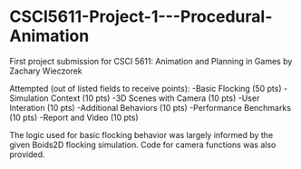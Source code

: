# CSCI5611-Project-1---Procedural-Animation
First project submission for CSCI 5611: Animation and Planning in Games by Zachary Wieczorek

Attempted (out of listed fields to receive points):
-Basic Flocking (50 pts)
-Simulation Context (10 pts)
-3D Scenes with Camera (10 pts)
-User Interation (10 pts)
-Additional Behaviors (10 pts)
-Performance Benchmarks (10 pts)
-Report and Video (10 pts)

The logic used for basic flocking behavior was largely informed by the given Boids2D flocking simulation. 
Code for camera functions was also provided.
